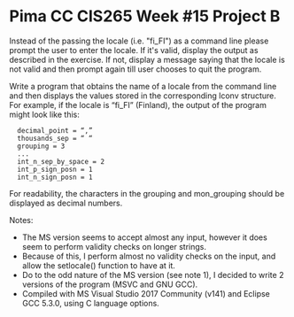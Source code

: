 # Pima CC CIS265 Week #15 Project B

Instead of the passing the locale (i.e. "fi_FI") as a command line please prompt the user to enter the locale. If it's valid, display the output as described in the exercise. If not, display a message saying that the locale is not valid and then prompt again till user chooses to quit the program.

Write a program that obtains the name of a locale from the command line and then displays the values stored in the corresponding lconv structure. For example, if the locale is “fi_FI” (Finland), the output of the program might look like this:
```Text
  decimal_point = “,”
  thousands_sep = “ “
  grouping = 3
  ...
  int_n_sep_by_space = 2
  int_p_sign_posn = 1
  int_n_sign_posn = 1
```
For readability, the characters in the grouping and mon_grouping should be displayed as decimal numbers.

Notes:
* The MS version seems to accept almost any input, however it does seem to perform validity checks on longer strings.
* Because of this, I perform almost no validity checks on the input, and allow the setlocale() function to have at it.
* Do to the odd nature of the MS version (see note 1), I decided to write 2 versions of the program (MSVC and GNU GCC).
* Compiled with MS Visual Studio 2017 Community (v141) and Eclipse GCC 5.3.0, using C language options.
